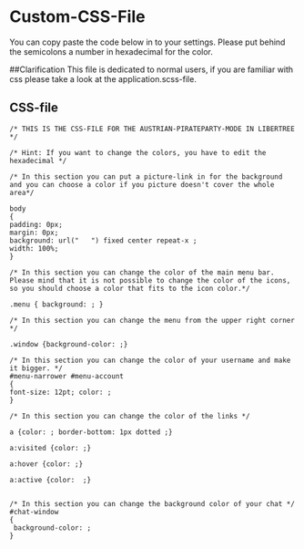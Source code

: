 # Custom-CSS-File
You can copy paste the code below in to your settings. Please put behind the semicolons a number in hexadecimal for the color. 

##Clarification
This file is dedicated to normal users, if you are familiar with css please take a look at the application.scss-file. 

## CSS-file ##

~~~
/* THIS IS THE CSS-FILE FOR THE AUSTRIAN-PIRATEPARTY-MODE IN LIBERTREE */

/* Hint: If you want to change the colors, you have to edit the hexadecimal */

/* In this section you can put a picture-link in for the background and you can choose a color if you picture doesn't cover the whole area*/

body
{
padding: 0px;
margin: 0px;
background: url("   ") fixed center repeat-x ;
width: 100%;
}

/* In this section you can change the color of the main menu bar. Please mind that it is not possible to change the color of the icons, so you should choose a color that fits to the icon color.*/

.menu { background: ; }

/* In this section you can change the menu from the upper right corner */

.window {background-color: ;}

/* In this section you can change the color of your username and make it bigger. */
#menu-narrower #menu-account
{
font-size: 12pt; color: ;
}

/* In this section you can change the color of the links */

a {color: ; border-bottom: 1px dotted ;}

a:visited {color: ;}

a:hover {color: ;}

a:active {color:  ;}


/* In this section you can change the background color of your chat */
#chat-window
{
 background-color: ;
}
~~~
